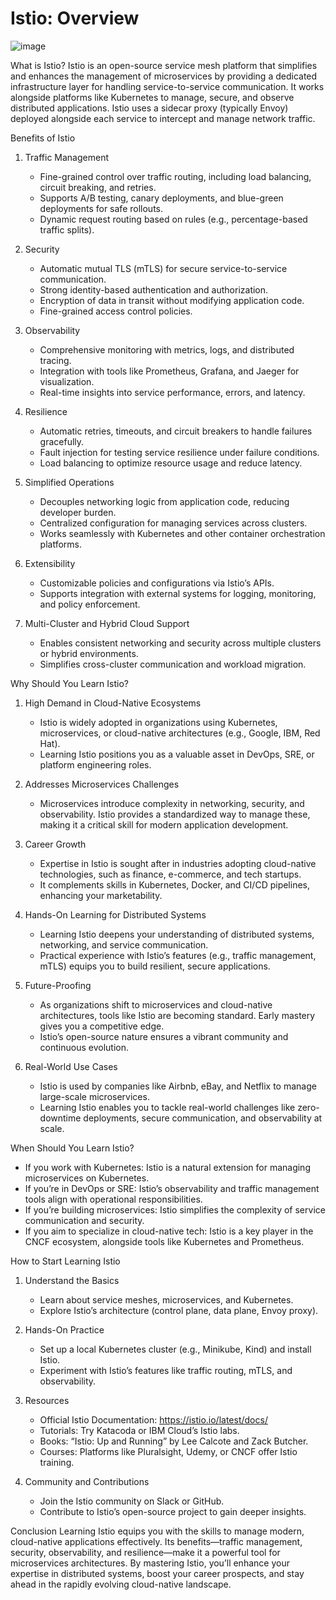 # Istio: Overview
![image](https://github.com/user-attachments/assets/7a6513e6-6fbf-46b9-ab95-77fe9933bb31)

What is Istio?
Istio is an open-source service mesh platform that simplifies and enhances the management of microservices by providing a dedicated infrastructure layer for handling service-to-service communication. It works alongside platforms like Kubernetes to manage, secure, and observe distributed applications. Istio uses a sidecar proxy (typically Envoy) deployed alongside each service to intercept and manage network traffic.

Benefits of Istio
1. Traffic Management
   - Fine-grained control over traffic routing, including load balancing, circuit breaking, and retries.
   - Supports A/B testing, canary deployments, and blue-green deployments for safe rollouts.
   - Dynamic request routing based on rules (e.g., percentage-based traffic splits).

2. Security
   - Automatic mutual TLS (mTLS) for secure service-to-service communication.
   - Strong identity-based authentication and authorization.
   - Encryption of data in transit without modifying application code.
   - Fine-grained access control policies.

3. Observability
   - Comprehensive monitoring with metrics, logs, and distributed tracing.
   - Integration with tools like Prometheus, Grafana, and Jaeger for visualization.
   - Real-time insights into service performance, errors, and latency.

4. Resilience
   - Automatic retries, timeouts, and circuit breakers to handle failures gracefully.
   - Fault injection for testing service resilience under failure conditions.
   - Load balancing to optimize resource usage and reduce latency.

5. Simplified Operations
   - Decouples networking logic from application code, reducing developer burden.
   - Centralized configuration for managing services across clusters.
   - Works seamlessly with Kubernetes and other container orchestration platforms.

6. Extensibility
   - Customizable policies and configurations via Istio’s APIs.
   - Supports integration with external systems for logging, monitoring, and policy enforcement.

7. Multi-Cluster and Hybrid Cloud Support
   - Enables consistent networking and security across multiple clusters or hybrid environments.
   - Simplifies cross-cluster communication and workload migration.

Why Should You Learn Istio?
1. High Demand in Cloud-Native Ecosystems
   - Istio is widely adopted in organizations using Kubernetes, microservices, or cloud-native architectures (e.g., Google, IBM, Red Hat).
   - Learning Istio positions you as a valuable asset in DevOps, SRE, or platform engineering roles.

2. Addresses Microservices Challenges
   - Microservices introduce complexity in networking, security, and observability. Istio provides a standardized way to manage these, making it a critical skill for modern application development.

3. Career Growth
   - Expertise in Istio is sought after in industries adopting cloud-native technologies, such as finance, e-commerce, and tech startups.
   - It complements skills in Kubernetes, Docker, and CI/CD pipelines, enhancing your marketability.

4. Hands-On Learning for Distributed Systems
   - Learning Istio deepens your understanding of distributed systems, networking, and service communication.
   - Practical experience with Istio’s features (e.g., traffic management, mTLS) equips you to build resilient, secure applications.

5. Future-Proofing
   - As organizations shift to microservices and cloud-native architectures, tools like Istio are becoming standard. Early mastery gives you a competitive edge.
   - Istio’s open-source nature ensures a vibrant community and continuous evolution.

6. Real-World Use Cases
   - Istio is used by companies like Airbnb, eBay, and Netflix to manage large-scale microservices.
   - Learning Istio enables you to tackle real-world challenges like zero-downtime deployments, secure communication, and observability at scale.

When Should You Learn Istio?
- If you work with Kubernetes: Istio is a natural extension for managing microservices on Kubernetes.
- If you’re in DevOps or SRE: Istio’s observability and traffic management tools align with operational responsibilities.
- If you’re building microservices: Istio simplifies the complexity of service communication and security.
- If you aim to specialize in cloud-native tech: Istio is a key player in the CNCF ecosystem, alongside tools like Kubernetes and Prometheus.

How to Start Learning Istio
1. Understand the Basics
   - Learn about service meshes, microservices, and Kubernetes.
   - Explore Istio’s architecture (control plane, data plane, Envoy proxy).

2. Hands-On Practice
   - Set up a local Kubernetes cluster (e.g., Minikube, Kind) and install Istio.
   - Experiment with Istio’s features like traffic routing, mTLS, and observability.

3. Resources
   - Official Istio Documentation: https://istio.io/latest/docs/
   - Tutorials: Try Katacoda or IBM Cloud’s Istio labs.
   - Books: “Istio: Up and Running” by Lee Calcote and Zack Butcher.
   - Courses: Platforms like Pluralsight, Udemy, or CNCF offer Istio training.

4. Community and Contributions
   - Join the Istio community on Slack or GitHub.
   - Contribute to Istio’s open-source project to gain deeper insights.

Conclusion
Learning Istio equips you with the skills to manage modern, cloud-native applications effectively. Its benefits—traffic management, security, observability, and resilience—make it a powerful tool for microservices architectures. By mastering Istio, you’ll enhance your expertise in distributed systems, boost your career prospects, and stay ahead in the rapidly evolving cloud-native landscape.
